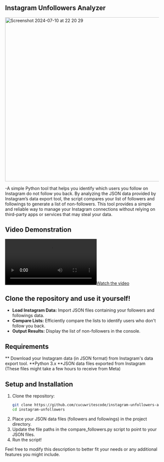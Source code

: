 ## Instagram Unfollowers Analyzer
<img width="536" alt="Screenshot 2024-07-10 at 22 20 29" src="https://github.com/cucuwritescode/instagram-unfollowers-analyzer/assets/63936029/0b8f8529-8a5b-4cae-99e5-36072f81aa86">

-A simple Python tool that helps you identify which users you follow on Instagram do not follow you back. By analyzing the JSON data provided by Instagram’s data export tool, the script compares your list of followers and followings to generate a list of non-followers. This tool provides a simple and reliable way to manage your Instagram connections without relying on third-party apps or services that may steal your data.

## Video Demonstration

[![Watch the video](video/Screen%20Recording%202024-07-10%20at%2023.24.40.mov)](video/Screen%20Recording%202024-07-10%20at%2023.24.40.mov)

## Clone the repository and use it yourself!
- **Load Instagram Data:** Import JSON files containing your followers and followings data.
- **Compare Lists:** Efficiently compare the lists to identify users who don't follow you back.
- **Output Results:** Display the list of non-followers in the console.

## Requirements
** Download your Instagram data (in JSON format) from Instagram's data export tool.
**Python 3.x
**JSON data files exported from Instagram (These files might take a few hours to receive from Meta)

## Setup and Installation

1. Clone the repository:
   ```sh
   git clone https://github.com/cucuwritescode/instagram-unfollowers-analyzer.git
   cd instagram-unfollowers
2. Place your JSON data files (followers and followings) in the project directory.
3. Update the file paths in the compare_followers.py script to point to your JSON files.
4. Run the script!


Feel free to modify this description to better fit your needs or any additional features you might include.
